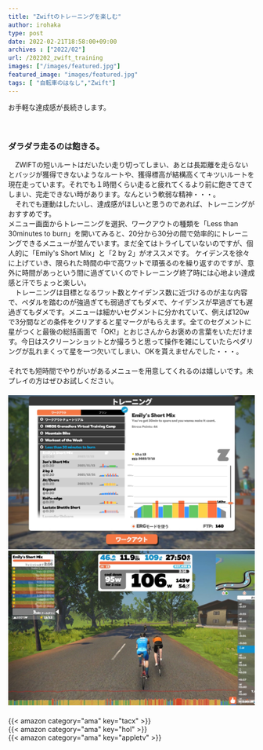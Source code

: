 ```yaml
---
title: "Zwiftのトレーニングを楽しむ"
author: irohaka
type: post
date: 2022-02-21T18:58:00+09:00
archives : ["2022/02"]
url: /202202_zwift_training
images: ["/images/featured.jpg"]
featured_image: "images/featured.jpg"
tags: [ "自転車のはなし","Zwift"]
---
```


お手軽な達成感が長続きします。    
<!--more-->
　  

### ダラダラ走るのは飽きる。
　ZWIFTの短いルートはだいたい走り切ってしまい、あとは長距離を走らないとバッジが獲得できないようなルートや、獲得標高が結構高くてキツいルートを現在走っています。それでも１時間くらい走ると疲れてくるより前に飽きてきてしまい、完走できない時があります。なんという軟弱な精神・・・。  
　それでも運動はしたいし、達成感がほしいと思うのであれば、トレーニングがおすすめです。  
メニュー画面からトレーニングを選択、ワークアウトの種類を「Less than 30minutes to burn」を開いてみると、20分から30分の間で効率的にトレーニングできるメニューが並んでいます。まだ全てはトライしていないのですが、個人的に「Emily's Short Mix」と「2 by 2」がオススメです。
ケイデンスを徐々に上げていき、限られた時間の中で高ワットで頑張るのを繰り返すのですが、意外に時間があっという間に過ぎていくのでトレーニング終了時には心地よい達成感と汗でちょっと楽しい。  
　トレーニングは目標となるワット数とケイデンス数に近づけるのが主な内容で、ペダルを踏むのが強過ぎても弱過ぎてもダメで、ケイデンスが早過ぎても遅過ぎてもダメです。メニューは細かいセグメントに分かれていて、例えば120wで3分間などの条件をクリアすると星マークがもらえます。全てのセグメントに星がつくと最後の総括画面で「OK!」とおじさんからお褒めの言葉をいただけます。今日はスクリーンショットとか撮ろうと思って操作を雑にしていたらペダリングが乱れまくって星を一つ欠いてしまい、OKを貰えませんでした・・・。  
　  
それでも短時間でやりがいがあるメニューを用意してくれるのは嬉しいです。未プレイの方はぜひお試しください。  
　  　  
![選択するとトレーニング内容が分かります。](images/2022-02-21-01.jpg)  
![パワーが少ない時はもっとパワーを！とか怒られます。](images/2022-02-21-02.jpg)  
　  
{{< amazon category="ama" key="tacx" >}}  
{{< amazon category="ama" key="hol" >}}  
{{< amazon category="ama" key="appletv" >}}  